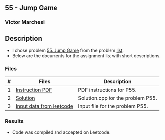## 55 - Jump Game
### Victor Marchesi

## Description

- I chose problem [55. Jump Game](https://leetcode.com/problems/jump-game/description/) from the problem [list](https://github.com/rugbyprof/4883-Programming_Techniques/tree/master/Assignments/05-A05).
- Below are the documents for the assignment list with short descriptions.

### Files

|   #   | Files    | Description                      |
| :---: | -------- | -------------------------------- |
|  1  | [Instruction PDF](./P55.pdf) | PDF instructions for P55. |
|  2  | [Solution](./solution.cpp) | Solution.cpp for the problem P55. |
|  3  | [Input data from leetcode](./input.txt) | Input file for the problem P55. |

### Results

- Code was compiled and accepted on Leetcode.